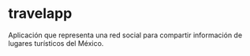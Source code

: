 # travelapp
Aplicación que representa una red social para compartir información de lugares turísticos del México.
